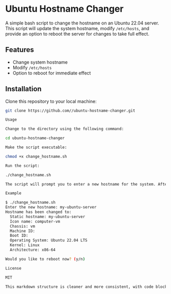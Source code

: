 # Ubuntu Hostname Changer

A simple bash script to change the hostname on an Ubuntu 22.04 server. This script will update the system hostname, modify `/etc/hosts`, and provide an option to reboot the server for changes to take full effect.

## Features

- Change system hostname
- Modify `/etc/hosts`
- Option to reboot for immediate effect

## Installation

Clone this repository to your local machine:

```bash
git clone https://github.com//ubuntu-hostname-changer.git

Usage

Change to the directory using the following command:

cd ubuntu-hostname-changer

Make the script executable:

chmod +x change_hostname.sh

Run the script:

./change_hostname.sh

The script will prompt you to enter a new hostname for the system. After entering the new hostname, the script will update the hostname and the /etc/hosts file accordingly. You’ll have the option to reboot the system immediately or later to apply the changes fully.

Example

$ ./change_hostname.sh
Enter the new hostname: my-ubuntu-server
Hostname has been changed to:
  Static hostname: my-ubuntu-server
  Icon name: computer-vm
  Chassis: vm
  Machine ID:
  Boot ID:
  Operating System: Ubuntu 22.04 LTS
  Kernel: Linux
  Architecture: x86-64

Would you like to reboot now? (y/n)

License

MIT

This markdown structure is cleaner and more consistent, with code blocks for commands and improved section headings. Let me know if you need further adjustments!
